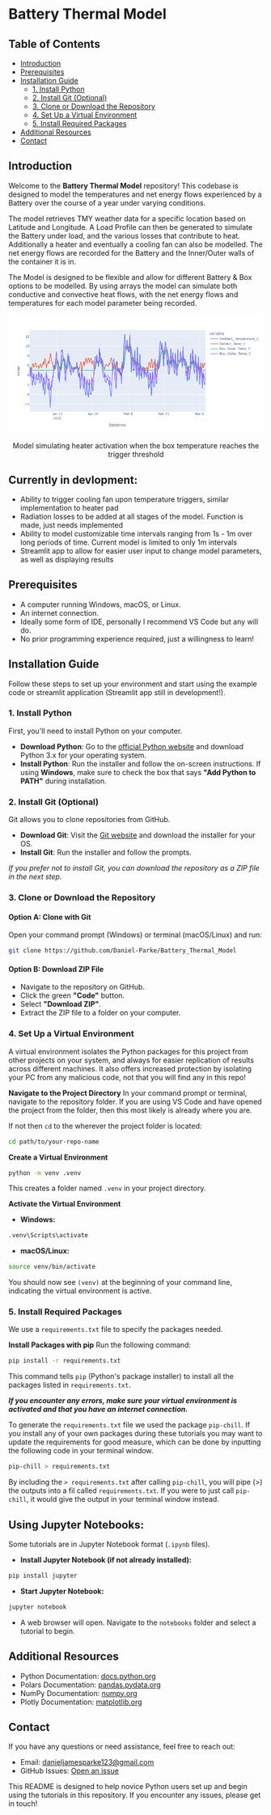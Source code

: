 # Battery Thermal Model

## Table of Contents

- [Introduction](#introduction)
- [Prerequisites](#prerequisites)
- [Installation Guide](#installation-guide)
  - [1. Install Python](#1-install-python)
  - [2. Install Git (Optional)](#2-install-git-optional)
  - [3. Clone or Download the Repository](#3-clone-or-download-the-repository)
  - [4. Set Up a Virtual Environment](#4-set-up-a-virtual-environment)
  - [5. Install Required Packages](#5-install-required-packages)
- [Additional Resources](#additional-resources)
- [Contact](#contact)

## Introduction

Welcome to the **Battery Thermal Model** repository! This codebase is designed to model the temperatures and net energy flows experienced by a Battery over the course of a year under varying conditions. 

The model retrieves TMY weather data for a specific location based on Latitude and Longitude. A Load Profile can then be generated to simulate the Battery under load, and the various losses that contribute to heat. Additionally a heater and eventually a cooling fan can also be modelled. The net energy flows are recorded for the Battery and the Inner/Outer walls of the container it is in. 

The Model is designed to be flexible and allow for different Battery & Box options to be modelled. By using arrays the model can simulate both conductive and convective heat flows, with the net energy flows and temperatures for each model parameter being recorded. 

<div style="text-align: center;">
  <img src="TMY_Data/Data/example_model_plot.png" alt="Example of Model simulating Heater kicking on when Box temperature reaches trigger threshold" />
  <p>Model simulating heater activation when the box temperature reaches the trigger threshold</p>
</div>

## Currently in devlopment:
- Ability to trigger cooling fan upon temperature triggers, similar implementation to heater pad
- Radiation losses to be added at all stages of the model. Function is made, just needs implemented
- Ability to model customizable time intervals ranging from 1s - 1m over long periods of time. Current model is limited to only 1m intervals
- Streamlit app to allow for easier user input to change model parameters, as well as displaying results

## Prerequisites

- A computer running Windows, macOS, or Linux.
- An internet connection.
- Ideally some form of IDE, personally I recommend VS Code but any will do.
- No prior programming experience required, just a willingness to learn!

## Installation Guide

Follow these steps to set up your environment and start using the example code or streamlit application (Streamlit app still in development!).

### 1. Install Python

First, you'll need to install Python on your computer.

- **Download Python**: Go to the [official Python website](https://www.python.org/downloads/) and download Python 3.x for your operating system.
- **Install Python**: Run the installer and follow the on-screen instructions. If using **Windows**, make sure to check the box that says **"Add Python to PATH"** during installation.

### 2. Install Git (Optional)

Git allows you to clone repositories from GitHub.

- **Download Git**: Visit the [Git website](https://git-scm.com/downloads) and download the installer for your OS.
- **Install Git**: Run the installer and follow the prompts.

*If you prefer not to install Git, you can download the repository as a ZIP file in the next step.*

### 3. Clone or Download the Repository

#### Option A: Clone with Git

Open your command prompt (Windows) or terminal (macOS/Linux) and run:

```bash
git clone https://github.com/Daniel-Parke/Battery_Thermal_Model
```

#### Option B: Download ZIP File
- Navigate to the repository on GitHub.
- Click the green **"Code"** button.
- Select **"Download ZIP"**.
- Extract the ZIP file to a folder on your computer.

### 4. Set Up a Virtual Environment
A virtual environment isolates the Python packages for this project from other projects on your system, and always for easier replication of results across different machines. It also offers increased protection by isolating your PC from any malicious code, not that you will find any in this repo!

**Navigate to the Project Directory**
In your command prompt or terminal, navigate to the repository folder. If you are using VS Code and have opened the project from the folder, then this most likely is already where you are. 

If not then `cd` to the wherever the project folder is located:

```bash
cd path/to/your-repo-name
```

**Create a Virtual Environment**
```bash
python -m venv .venv
```
This creates a folder named `.venv` in your project directory.

**Activate the Virtual Environment**
- **Windows:**

```bash
.venv\Scripts\activate
```
- **macOS/Linux:**
```bash
source venv/bin/activate
```
You should now see `(venv)` at the beginning of your command line, indicating the virtual environment is active.

### 5. Install Required Packages
We use a `requirements.txt` file to specify the packages needed.

**Install Packages with pip**
Run the following command:

```bash
pip install -r requirements.txt
```
This command tells `pip` (Python's package installer) to install all the packages listed in `requirements.txt`.

***If you encounter any errors, make sure your virtual environment is activated and that you have an internet connection.***

To generate the `requirements.txt` file we used the package `pip-chill`. If you install any of your own packages during these tutorials you may want to update the requirements for good measure, which can be done by inputting the following code in your terminal window.

```bash
pip-chill > requirements.txt
```

By including the `> requirements.txt` after calling `pip-chill`, you will pipe (>) the outputs into a fil called `requirements.txt`. If you were to just call `pip-chill`, it would give the output in your terminal window instead.

## Using Jupyter Notebooks:

Some tutorials are in Jupyter Notebook format (`.ipynb` files).

- **Install Jupyter Notebook (if not already installed):**

```bash
pip install jupyter
```

- **Start Jupyter Notebook:**

```bash
jupyter notebook
```

- A web browser will open. Navigate to the `notebooks` folder and select a tutorial to begin.

## Additional Resources
- Python Documentation: [docs.python.org](https://docs.python.org)
- Polars Documentation: [pandas.pydata.org](https://pola.rs/)
- NumPy Documentation: [numpy.org](https://numpy.org)
- Plotly Documentation: [matplotlib.org](https://plotly.com/python/)

## Contact
If you have any questions or need assistance, feel free to reach out:

- Email: danieljamesparke123@gmail.com
- GitHub Issues: [Open an issue](https://github.com/Daniel-Parke/Battery_Thermal_Model/issues/new/choose)

This README is designed to help novice Python users set up and begin using the tutorials in this repository. If you encounter any issues, please get in touch!